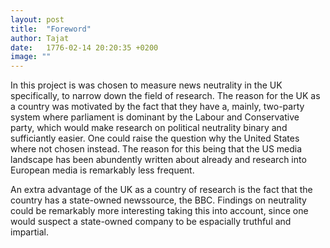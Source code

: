 ```yaml
---
layout: post
title:  "Foreword"
author: Tajat
date:   1776-02-14 20:20:35 +0200
image: ""
---
```

In this project is was chosen to measure news neutrality in the UK specifically, to narrow down the field of research. The reason for the UK as a country was motivated by the fact that they have a, mainly, two-party system where parliament is dominant by the Labour and Conservative party, which would make research on political neutrality binary and sufficiantly easier.
One could raise the question why the United States where not chosen instead. The reason for this being that the US media landscape has been abundently written about already and research into European media is remarkably less frequent. 

An extra advantage of the UK as a country of research is the fact that the country has a state-owned newssource, the BBC. Findings on neutrality could be remarkably more interesting taking this into account, since one would suspect a state-owned company to be espacially truthful and impartial.

<!--more-->
